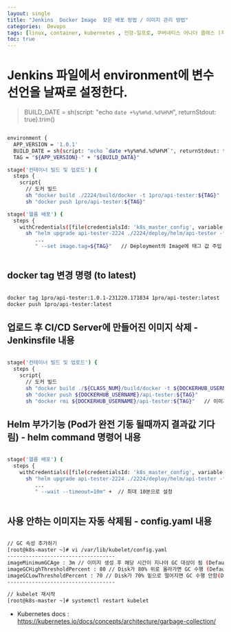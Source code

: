 ```yaml
---
layout: single
title: "Jenkins  Docker Image  잦은 배포 방법 / 이미지 관리 방법"
categories:  Devops
tags: [linux, container, kubernetes , 인강-일프로, 쿠버네티스 어나더 클래스 (지상편) - Sprint 1 2 , DevOps ,jenkins ,CI/DC ,Jenkens  ]
toc: true
---
```



#  Jenkins 파일에서 environment에 변수 선언을 날짜로 설정한다.

> BUILD_DATE = sh(script: "echo `date +%y%m%d.%d%H%M`", returnStdout: true).trim()

~~~bash

environment {
  APP_VERSION = '1.0.1'
  BUILD_DATE = sh(script: "echo `date +%y%m%d.%d%H%M`", returnStdout: true).trim()
  TAG = "${APP_VERSION}-" + "${BUILD_DATA}"

stage('컨테이너 빌드 및 업로드') {
  steps {
	script{
	  // 도커 빌드
      sh "docker build ./2224/build/docker -t 1pro/api-tester:${TAG}"
      sh "docker push 1pro/api-tester:${TAG}"

stage('헬름 배포') {
  steps {
    withCredentials([file(credentialsId: 'k8s_master_config', variable: 'KUBECONFIG')]) {
      sh "helm upgrade api-tester-2224 ./2224/deploy/helm/api-tester -f ./2224/deploy/helm/api-tester/values-dev.yaml" +
         ...
         " --set image.tag=${TAG}"   // Deployment의 Image에 태그 값 주입



~~~


##  docker tag 변경 명령 (to latest)

~~~bash

docker tag 1pro/api-tester:1.0.1-231220.171834 1pro/api-tester:latest
docker push 1pro/api-tester:latest

~~~

## 업로드 후 CI/CD Server에 만들어진 이미지 삭제 - Jenkinsfile 내용 


~~~bash

stage('컨테이너 빌드 및 업로드') {
  steps {
	script{
	  // 도커 빌드
      sh "docker build ./${CLASS_NUM}/build/docker -t ${DOCKERHUB_USERNAME}/api-tester:${TAG}"
      sh "docker push ${DOCKERHUB_USERNAME}/api-tester:${TAG}"
      sh "docker rmi ${DOCKERHUB_USERNAME}/api-tester:${TAG}"   // 이미지 삭제

~~~


## Helm 부가기능 (Pod가 완전 기동 될때까지 결과값 기다림) - helm command 명령어 내용

~~~bash

stage('헬름 배포') {
  steps {
    withCredentials([file(credentialsId: 'k8s_master_config', variable: 'KUBECONFIG')]) {
      sh "helm upgrade api-tester-2224 ./2224/deploy/helm/api-tester -f ./2224/deploy/helm/api-tester/values-dev.yaml" +
         ...
         " --wait --timeout=10m" +  // 최대 10분으로 설정
        

~~~



## 사용 안하는 이미지는 자동 삭제됨 - config.yaml 내용 


~~~bash

// GC 속성 추가하기
[root@k8s-master ~]# vi /var/lib/kubelet/config.yaml
-----------------------------------
imageMinimumGCAge : 3m // 이미지 생성 후 해당 시간이 지나야 GC 대상이 됨 (Default : 2m)
imageGCHighThresholdPercent : 80 // Disk가 80% 위로 올라가면 GC 수행 (Default : 85)
imageGCLowThresholdPercent : 70 // Disk가 70% 밑으로 떨어지면 GC 수행 안함(Default : 80)
-----------------------------------

// kubelet 재시작
[root@k8s-master ~]# systemctl restart kubelet


~~~


* Kubernetes docs : https://kubernetes.io/docs/concepts/architecture/garbage-collection/

